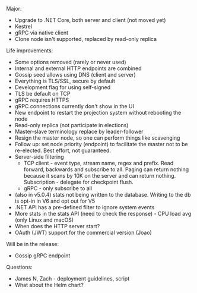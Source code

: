 Major:
- Upgrade to .NET Core, both server and client (not moved yet)
- Kestrel
- gRPC via native client
- Clone node isn't supported, replaced by read-only replica

Life improvements:
- Some options removed (rarely or never used)
- Internal and external HTTP endpoints are combined
- Gossip seed allows using DNS (client and server)
- Everything is TLS/SSL, secure by default
- Development flag for using self-signed
- TLS be default on TCP
- gRPC requires HTTPS
- gRPC connections currently don't show in the UI
- New endpoint to restart the projection system without rebooting the node
- Read-only replica (not participate in elections)
- Master-slave terminology replace by leader-follower
- Resign the master node, so one can perform things like scavenging
- Follow up: set node priority (endpoint) to facilitate the master not to be re-elected. Best effort, not guaranteed.
- Server-side filtering
    - TCP client - event type, stream name, regex and prefix. Read forward, backwards and subscribe to all. Paging can return nothing because it scans by 10K on the server and can return nothing. Subscription - delegate for checkpoint flush.
    - gRPC - only subscribe to all
- (also in v5.0.4) stats not being written to the database. Writing to the db is opt-in in V6 and opt out for V5
- .NET API has a pre-defined filter to ignore system events
- More stats in the stats API (need to check the response) - CPU load avg (only Linux and macOS)
- When does the HTTP server start?
- OAuth (JWT) support for the commercial version (Joao)

Will be in the release:
- Gossip gRPC endpoint

Questions:
- James N, Zach - deployment guidelines, script
- What about the Helm chart?




